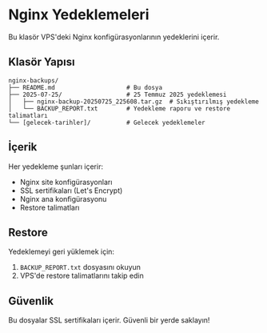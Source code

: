 # Nginx Yedeklemeleri

Bu klasör VPS'deki Nginx konfigürasyonlarının yedeklerini içerir.

## Klasör Yapısı

```
nginx-backups/
├── README.md                    # Bu dosya
├── 2025-07-25/                  # 25 Temmuz 2025 yedeklemesi
│   ├── nginx-backup-20250725_225608.tar.gz  # Sıkıştırılmış yedekleme
│   └── BACKUP_REPORT.txt        # Yedekleme raporu ve restore talimatları
└── [gelecek-tarihler]/          # Gelecek yedeklemeler
```

## İçerik

Her yedekleme şunları içerir:
- Nginx site konfigürasyonları
- SSL sertifikaları (Let's Encrypt)
- Nginx ana konfigürasyonu
- Restore talimatları

## Restore

Yedeklemeyi geri yüklemek için:
1. `BACKUP_REPORT.txt` dosyasını okuyun
2. VPS'de restore talimatlarını takip edin

## Güvenlik

Bu dosyalar SSL sertifikaları içerir. Güvenli bir yerde saklayın!
